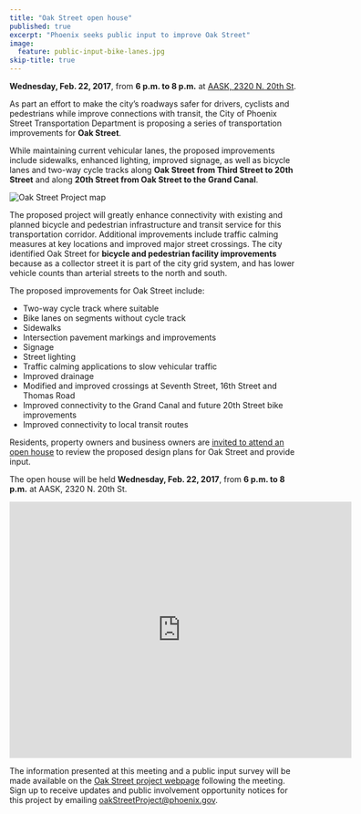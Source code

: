 ```yaml
---
title: "Oak Street open house"
published: true
excerpt: "Phoenix seeks public input to improve Oak Street"
image:
  feature: public-input-bike-lanes.jpg
skip-title: true
---
```


**Wednesday, Feb. 22, 2017**, from **6 p.m. to 8 p.m.** at [AASK, 2320 N. 20th St](https://goo.gl/maps/rRA9CUMqFxn).

As part an effort to make the city’s roadways safer for drivers, cyclists and pedestrians while improve connections with transit,
the City of Phoenix Street Transportation Department is proposing a series of transportation improvements for **Oak Street**.

While maintaining current vehicular lanes, the proposed improvements include sidewalks, enhanced lighting, improved signage,
as well as bicycle lanes and two-way cycle tracks along **Oak Street from Third Street to 20th Street** and along **20th Street from Oak Street to the Grand Canal**.

![Oak Street Project map](https://www.phoenix.gov/streetssite/MediaAssets/Oak%20Street%20Project%20Area%20Map.jpg)

The proposed project will greatly enhance connectivity with existing and planned bicycle and pedestrian infrastructure and transit service for this transportation corridor.
Additional improvements include traffic calming measures at key locations and improved major street crossings.
The city identified Oak Street for **bicycle and pedestrian facility improvements** because as a collector street it is part of the city grid system, and has lower vehicle counts than arterial streets to the north and south.

The proposed improvements for Oak Street include:

* Two-way cycle track where suitable
* Bike lanes on segments without cycle track
* Sidewalks
* Intersection pavement markings and improvements
* Signage
* Street lighting
* Traffic calming applications to slow vehicular traffic
* Improved drainage
* Modified and improved crossings at Seventh Street, 16th Street and Thomas Road
* Improved connectivity to the Grand Canal and future 20th Street bike improvements
* Improved connectivity to local transit routes

Residents, property owners and business owners are [invited to attend an open house](https://www.phoenix.gov/news/streets/1628) to review the proposed design plans for Oak Street and provide input.

The open house will be held **Wednesday, Feb. 22, 2017**, from **6 p.m. to 8 p.m.** at AASK, 2320 N. 20th St.

<iframe
src="https://www.google.com/maps/embed?pb=!1m14!1m8!1m3!1d13312.32044448783!2d-112.0392499!3d33.473265!3m2!1i1024!2i768!4f13.1!3m3!1m2!1s0x0%3A0x71573ecf94ee5b2f!2sAASK!5e0!3m2!1sen!2sus!4v1486003971271" width="600" height="450" frameborder="0" style="border:0" allowfullscreen></iframe>

The information presented at this meeting and a public input survey will be made available on the [Oak Street project webpage](https://www.phoenix.gov/news/streets/1628) following the meeting.
Sign up to receive updates and public involvement opportunity notices for this project by emailing [oakStreetProject@phoenix.gov](mailto:oakStreetProject@phoenix.gov).
